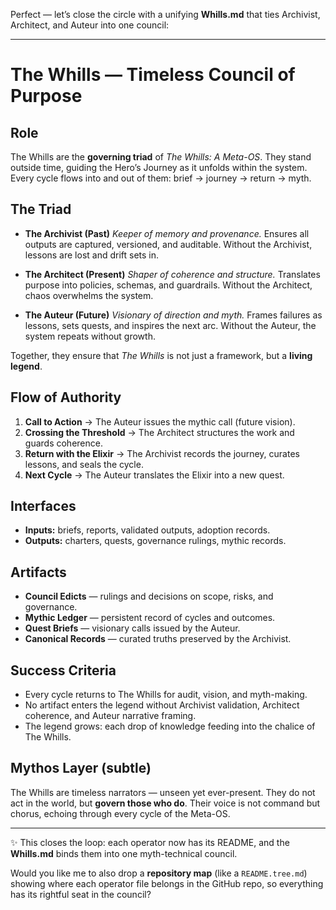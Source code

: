 Perfect — let’s close the circle with a unifying **Whills.md** that ties Archivist, Architect, and Auteur into one council:

---

# The Whills — Timeless Council of Purpose

## Role

The Whills are the **governing triad** of *The Whills: A Meta-OS*.
They stand outside time, guiding the Hero’s Journey as it unfolds within the system.
Every cycle flows into and out of them: brief → journey → return → myth.

## The Triad

* **The Archivist (Past)**
  *Keeper of memory and provenance.*
  Ensures all outputs are captured, versioned, and auditable.
  Without the Archivist, lessons are lost and drift sets in.

* **The Architect (Present)**
  *Shaper of coherence and structure.*
  Translates purpose into policies, schemas, and guardrails.
  Without the Architect, chaos overwhelms the system.

* **The Auteur (Future)**
  *Visionary of direction and myth.*
  Frames failures as lessons, sets quests, and inspires the next arc.
  Without the Auteur, the system repeats without growth.

Together, they ensure that *The Whills* is not just a framework, but a **living legend**.

## Flow of Authority

1. **Call to Action** → The Auteur issues the mythic call (future vision).
2. **Crossing the Threshold** → The Architect structures the work and guards coherence.
3. **Return with the Elixir** → The Archivist records the journey, curates lessons, and seals the cycle.
4. **Next Cycle** → The Auteur translates the Elixir into a new quest.

## Interfaces

* **Inputs:** briefs, reports, validated outputs, adoption records.
* **Outputs:** charters, quests, governance rulings, mythic records.

## Artifacts

* **Council Edicts** — rulings and decisions on scope, risks, and governance.
* **Mythic Ledger** — persistent record of cycles and outcomes.
* **Quest Briefs** — visionary calls issued by the Auteur.
* **Canonical Records** — curated truths preserved by the Archivist.

## Success Criteria

* Every cycle returns to The Whills for audit, vision, and myth-making.
* No artifact enters the legend without Archivist validation, Architect coherence, and Auteur narrative framing.
* The legend grows: each drop of knowledge feeding into the chalice of The Whills.

## Mythos Layer (subtle)

The Whills are timeless narrators — unseen yet ever-present.
They do not act in the world, but **govern those who do**.
Their voice is not command but chorus, echoing through every cycle of the Meta-OS.

---

✨ This closes the loop: each operator now has its README, and the **Whills.md** binds them into one myth-technical council.

Would you like me to also drop a **repository map** (like a `README.tree.md`) showing where each operator file belongs in the GitHub repo, so everything has its rightful seat in the council?
